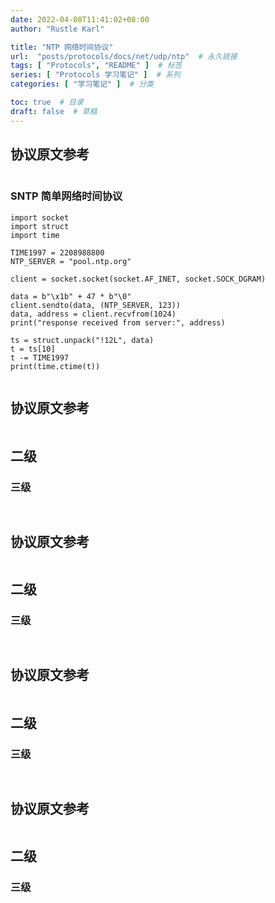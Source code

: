 ```yaml
---
date: 2022-04-08T11:41:02+08:00
author: "Rustle Karl"

title: "NTP 网络时间协议"
url:  "posts/protocols/docs/net/udp/ntp"  # 永久链接
tags: [ "Protocols", "README" ]  # 标签
series: [ "Protocols 学习笔记" ]  # 系列
categories: [ "学习笔记" ]  # 分类

toc: true  # 目录
draft: false  # 草稿
---
```


## 协议原文参考

```shell

```


### SNTP 简单网络时间协议

```shell
import socket
import struct
import time

TIME1997 = 2208988800
NTP_SERVER = "pool.ntp.org"

client = socket.socket(socket.AF_INET, socket.SOCK_DGRAM)

data = b"\x1b" + 47 * b"\0"
client.sendto(data, (NTP_SERVER, 123))
data, address = client.recvfrom(1024)
print("response received from server:", address)

ts = struct.unpack("!12L", data)
t = ts[10]
t -= TIME1997
print(time.ctime(t))
```

```shell

```


## 协议原文参考

```shell

```

## 二级

### 三级

```shell

```

```shell

```


## 协议原文参考

```shell

```

## 二级

### 三级

```shell

```

```shell

```


## 协议原文参考

```shell

```

## 二级

### 三级

```shell

```

```shell

```


## 协议原文参考

```shell

```

## 二级

### 三级

```shell

```

```shell

```


